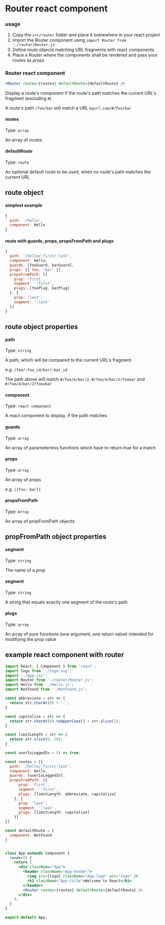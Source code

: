 # Router react component

### usage
1. Copy the `src/router` folder and place it somewhere in your react project
2. Import the Router component using `import Router from './router/Router.js'`
3. Define route objects matching URL fragments with react components
3. Place a Router where the components shall be rendered and pass your routes as props

### Router react component
```jsx
<Router routes={routes} defaultRoute={defaultRoute} />
```
Display a route's component if the route's path matches the current URL's fragment (excluding `#`)

A route's path `/foo/bar` will match a URL `myurl.com/#/foo/bar`

#### routes
Type: `array`

An array of routes

#### defaultRoute
Type: `route`

An optional default route to be used, when no route's path matches the current URL

## route object

#### simplest example
```jsx
{
  path: '/hello',
  component: Hello
}
```

#### route with guards, props, propsFromPath and plugs
```jsx
{
  path: '/hello/:first/:last',
  component: Hello,
  guards: [fooGuard, barGuard],
  props: [{ foo: 'bar' }],
  propsFromPath: [{
    prop: 'first',
    segment: ':first',
    plugs: [fooPlug, barPlug]
  }, {
    prop: 'last',
    segment: ':last'
  }]
}
```

## route object properties

#### path
Type: `string`

A path, which will be compared to the current URL's fragment

e.g. `/foo/:foo_id/bar/:bar_id`

The path above will match `#/foo/4/bar/2`, `#/foo/4/bar/2/foobar` and `#/foo/4/bar/2?foo=bar`

#### component
Type: `react component`

A react component to display, if the path matches

#### guards
Type: `array`

An array of parameterless functions which have to return true for a match

#### props
Type: `array`

An array of props

e.g. `[{foo: bar}]`

#### propsFromPath
Type: `Array`

An array of propFromPath objects


## propFromPath object properties

#### segment
Type: `string`

The name of a prop

#### segment
Type: `string`

A string that equals exactly one segment of the route's path

#### plugs
Type: `array`

An array of pure functions (one argument, one return value) intended for modifying the prop value

## example react component with router

```jsx
import React, { Component } from 'react';
import logo from './logo.svg';
import './App.css';
import Router from './router/Router.js';
import Hello from './Hello.js';
import NotFound from './NotFound.js';

const abbreviate = str => {
  return str.charAt(0) + '.';
}

const capitalize = str => {
  return str.charAt(0).toUpperCase() + str.slice(1);
}

const limitLength = str => {
  return str.slice(0, 20);
}

const userIsLoggedIn = () => true;

const routes = [{
  path: '/hello/:first/:last',
  component: Hello,
  guards: [userIsLoggedIn],
  propsFromPath: [{
      prop: 'first',
      segment: ':first',
      plugs: [limitLength, abbreviate, capitalize]
    }, {
      prop: 'last',
      segment: ':last',
      plugs: [limitLength, capitalize]
    }]
}]

const defaultRoute = {
  component: NotFound
}


class App extends Component {
  render() {
    return (
      <div className="App">
        <header className="App-header">
          <img src={logo} className="App-logo" alt="logo" />
          <h1 className="App-title">Welcome to React</h1>
        </header>
        <Router routes={routes} defaultRoute={defaultRoute} />
      </div>
    );
  }
}

export default App;
```
